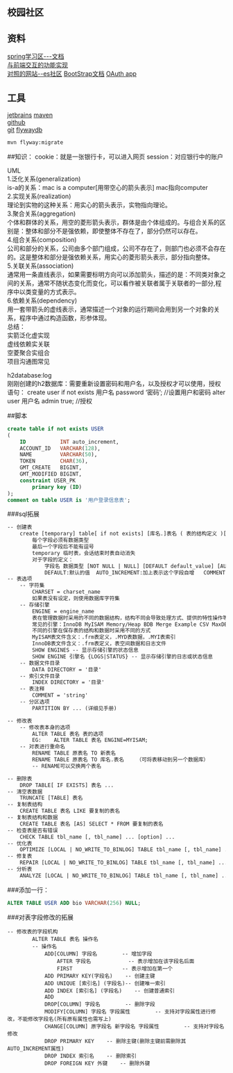 ## 校园社区

## 资料
[spring学习区---文档](https://spring.io/guides)    
[与前端交互的功能实现](https://spring.io/guides/gs/serving-web-content/)  
[对照的网站--es社区](https://elasticsearch.cn/explore)
[BootStrap文档](https://v3.bootcss.com/getting-started/#download)
[OAuth app](https://github.com/settings/applications/1246568)

## 工具
[jetbrains](https://www.jetbrains.com/idea/download/#section=windows)
[maven](https://maven.apache.org)    
[github](https://github.com/liuhaili1997)     
[git](https://git-scm.com)
[flywaydb](https://flywaydb.org/getstarted/firststeps/maven)

```bash
mvn flyway:migrate
```


##知识：
cookie：就是一张银行卡，可以进入网页
session：对应银行中的账户

UML     
1.泛化关系(generalization)      
is-a的关系：mac is a computer[用带空心的箭头表示] mac指向computer      
2.实现关系(realization)     
理论到实物的这种关系：用实心的箭头表示，实物指向理论。     
3.聚合关系(aggregation)     
个体和群体的关系，用空的菱形箭头表示，群体是由个体组成的。与组合关系的区别是：整体和部分不是强依赖，即使整体不存在了，部分仍然可以存在。        
4.组合关系(composition)     
公司和部分的关系，公司由多个部门组成，公司不存在了，则部门也必须不会存在的。这是整体和部分是强依赖关系，用实心的菱形箭头表示，部分指向整体。      
5.关联关系(association)     
通常用一条直线表示，如果需要标明方向可以添加箭头，描述的是：不同类对象之间的关系，通常不随状态变化而变化，可以看作被关联者属于关联者的一部分,程序中以类变量的方式表示。     
6.依赖关系(dependency)      
用一套带箭头的虚线表示，通常描述一个对象的运行期间会用到另一个对象的关系，程序中通过构造函数，形参体现。        
总结：     
实箭泛化虚实现     
虚线依赖实关联     
空菱聚合实组合     
项目沟通图常见

h2database:log    
刚刚创建的h2数据库：需要重新设置密码和用户名，以及授权才可以使用，授权语句：
create user if not exists 用户名 password ‘密码’;    //设置用户和密码
alter user 用户名 admin true;  //授权

##脚本
```sql
create table if not exists USER
(
    ID           INT auto_increment,
    ACCOUNT_ID   VARCHAR(128),
    NAME         VARCHAR(50),
    TOKEN        CHAR(36),
    GMT_CREATE   BIGINT,
    GMT_MODIFIED BIGINT,
    constraint USER_PK
        primary key (ID)
);
comment on table USER is '用户登录信息表';

```
###sql拓展
```html
-- 创建表
    create [temporary] table[ if not exists] [库名.]表名 ( 表的结构定义 )[ 表选项]
        每个字段必须有数据类型
        最后一个字段后不能有逗号
        temporary 临时表，会话结束时表自动消失
        对于字段的定义：
            字段名 数据类型 [NOT NULL | NULL] [DEFAULT default_value] [AUTO_INCREMENT] [UNIQUE [KEY] | [PRIMARY] KEY] [COMMENT 'string']
            DEFAULT:默认的值  AUTO_INCREMENT:加上表示这个字段自增   COMMENT:注解，对这个字段做解释
-- 表选项
    -- 字符集
        CHARSET = charset_name
        如果表没有设定，则使用数据库字符集
    -- 存储引擎
        ENGINE = engine_name    
        表在管理数据时采用的不同的数据结构，结构不同会导致处理方式、提供的特性操作等不同
        常见的引擎：InnoDB MyISAM Memory/Heap BDB Merge Example CSV MaxDB Archive
        不同的引擎在保存表的结构和数据时采用不同的方式
        MyISAM表文件含义：.frm表定义，.MYD表数据，.MYI表索引
        InnoDB表文件含义：.frm表定义，表空间数据和日志文件
        SHOW ENGINES -- 显示存储引擎的状态信息
        SHOW ENGINE 引擎名 {LOGS|STATUS} -- 显示存储引擎的日志或状态信息
    -- 数据文件目录
        DATA DIRECTORY = '目录'
    -- 索引文件目录
        INDEX DIRECTORY = '目录'
    -- 表注释
        COMMENT = 'string'
    -- 分区选项
        PARTITION BY ... (详细见手册)

-- 修改表
    -- 修改表本身的选项
        ALTER TABLE 表名 表的选项
        EG:    ALTER TABLE 表名 ENGINE=MYISAM;
    -- 对表进行重命名
        RENAME TABLE 原表名 TO 新表名
        RENAME TABLE 原表名 TO 库名.表名    （可将表移动到另一个数据库）
        -- RENAME可以交换两个表名

-- 删除表
    DROP TABLE[ IF EXISTS] 表名 ...
-- 清空表数据
    TRUNCATE [TABLE] 表名
-- 复制表结构
    CREATE TABLE 表名 LIKE 要复制的表名
-- 复制表结构和数据
    CREATE TABLE 表名 [AS] SELECT * FROM 要复制的表名
-- 检查表是否有错误
    CHECK TABLE tbl_name [, tbl_name] ... [option] ...
-- 优化表
    OPTIMIZE [LOCAL | NO_WRITE_TO_BINLOG] TABLE tbl_name [, tbl_name] ...
-- 修复表
    REPAIR [LOCAL | NO_WRITE_TO_BINLOG] TABLE tbl_name [, tbl_name] ... [QUICK] [EXTENDED] [USE_FRM]
-- 分析表
    ANALYZE [LOCAL | NO_WRITE_TO_BINLOG] TABLE tbl_name [, tbl_name] ...
```
###添加一行：
```sql
ALTER TABLE USER ADD bio VARCHAR(256) NULL;
```

###对表字段修改的拓展
```$xslt
-- 修改表的字段机构
        ALTER TABLE 表名 操作名
        -- 操作名
            ADD[COLUMN] 字段名        -- 增加字段
                AFTER 字段名            -- 表示增加在该字段名后面
                FIRST                -- 表示增加在第一个
            ADD PRIMARY KEY(字段名)    -- 创建主键
            ADD UNIQUE [索引名] (字段名)-- 创建唯一索引
            ADD INDEX [索引名] (字段名)    -- 创建普通索引
            ADD 
            DROP[COLUMN] 字段名        -- 删除字段
            MODIFY[COLUMN] 字段名 字段属性        -- 支持对字段属性进行修改，不能修改字段名(所有原有属性也需写上)
            CHANGE[COLUMN] 原字段名 新字段名 字段属性        -- 支持对字段名修改
            DROP PRIMARY KEY    -- 删除主键(删除主键前需删除其AUTO_INCREMENT属性)
            DROP INDEX 索引名    -- 删除索引
            DROP FOREIGN KEY 外键    -- 删除外键
```

